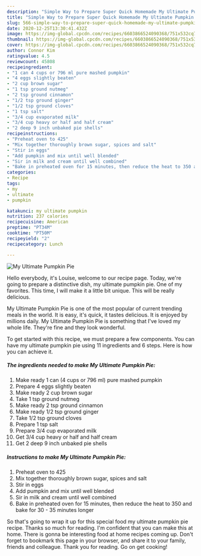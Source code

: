```yaml
---
description: "Simple Way to Prepare Super Quick Homemade My Ultimate Pumpkin Pie"
title: "Simple Way to Prepare Super Quick Homemade My Ultimate Pumpkin Pie"
slug: 566-simple-way-to-prepare-super-quick-homemade-my-ultimate-pumpkin-pie
date: 2020-12-25T13:30:41.432Z
image: https://img-global.cpcdn.com/recipes/6603866524090368/751x532cq70/my-ultimate-pumpkin-pie-recipe-main-photo.jpg
thumbnail: https://img-global.cpcdn.com/recipes/6603866524090368/751x532cq70/my-ultimate-pumpkin-pie-recipe-main-photo.jpg
cover: https://img-global.cpcdn.com/recipes/6603866524090368/751x532cq70/my-ultimate-pumpkin-pie-recipe-main-photo.jpg
author: Connor Kim
ratingvalue: 4.5
reviewcount: 45808
recipeingredient:
- "1 can 4 cups or 796 ml pure mashed pumpkin"
- "4 eggs slightly beaten"
- "2 cup brown sugar"
- "1 tsp ground nutmeg"
- "2 tsp ground cinnamon"
- "1/2 tsp ground ginger"
- "1/2 tsp ground cloves"
- "1 tsp salt"
- "3/4 cup evaporated milk"
- "3/4 cup heavy or half and half cream"
- "2 deep 9 inch unbaked pie shells"
recipeinstructions:
- "Preheat oven to 425"
- "Mix together thoroughly brown sugar, spices and salt"
- "Stir in eggs"
- "Add pumpkin and mix until well blended"
- "Sir in milk and cream until well combined"
- "Bake in preheated oven for 15 minutes, then reduce the heat to 350 and bake for 30 - 35 minutes longer"
categories:
- Recipe
tags:
- my
- ultimate
- pumpkin

katakunci: my ultimate pumpkin 
nutrition: 237 calories
recipecuisine: American
preptime: "PT34M"
cooktime: "PT50M"
recipeyield: "2"
recipecategory: Lunch

---
```



![My Ultimate Pumpkin Pie](https://img-global.cpcdn.com/recipes/6603866524090368/751x532cq70/my-ultimate-pumpkin-pie-recipe-main-photo.jpg)

Hello everybody, it's Louise, welcome to our recipe page. Today, we're going to prepare a distinctive dish, my ultimate pumpkin pie. One of my favorites. This time, I will make it a little bit unique. This will be really delicious.



My Ultimate Pumpkin Pie is one of the most popular of current trending meals in the world. It is easy, it's quick, it tastes delicious. It is enjoyed by millions daily. My Ultimate Pumpkin Pie is something that I've loved my whole life. They're fine and they look wonderful.


To get started with this recipe, we must prepare a few components. You can have my ultimate pumpkin pie using 11 ingredients and 6 steps. Here is how you can achieve it.

<!--inarticleads1-->

##### The ingredients needed to make My Ultimate Pumpkin Pie:

1. Make ready 1 can (4 cups or 796 ml) pure mashed pumpkin
1. Prepare 4 eggs slightly beaten
1. Make ready 2 cup brown sugar
1. Take 1 tsp ground nutmeg
1. Make ready 2 tsp ground cinnamon
1. Make ready 1/2 tsp ground ginger
1. Take 1/2 tsp ground cloves
1. Prepare 1 tsp salt
1. Prepare 3/4 cup evaporated milk
1. Get 3/4 cup heavy or half and half cream
1. Get 2 deep 9 inch unbaked pie shells




<!--inarticleads2-->

##### Instructions to make My Ultimate Pumpkin Pie:

1. Preheat oven to 425
1. Mix together thoroughly brown sugar, spices and salt
1. Stir in eggs
1. Add pumpkin and mix until well blended
1. Sir in milk and cream until well combined
1. Bake in preheated oven for 15 minutes, then reduce the heat to 350 and bake for 30 - 35 minutes longer




So that's going to wrap it up for this special food my ultimate pumpkin pie recipe. Thanks so much for reading. I'm confident that you can make this at home. There is gonna be interesting food at home recipes coming up. Don't forget to bookmark this page in your browser, and share it to your family, friends and colleague. Thank you for reading. Go on get cooking!
